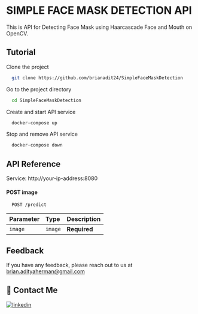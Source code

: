 
# SIMPLE FACE MASK DETECTION API

This is API for Detecting Face Mask using Haarcascade Face and Mouth on OpenCV.

## Tutorial

Clone the project

```bash
  git clone https://github.com/brianadit24/SimpleFaceMaskDetection
```

Go to the project directory

```bash
  cd SimpleFaceMaskDetection
```

Create and start API service

```bash
  docker-compose up
```

Stop and remove API service

```bash
  docker-compose down
```

  
## API Reference

Service: http://your-ip-address:8080

#### POST image

```http
  POST /predict
```

| Parameter | Type     | Description                |
| :-------- | :------- | :------------------------- |
| `image` | `image` | **Required** |


  
## Feedback

If you have any feedback, please reach out to us at brian.adityaherman@gmail.com

  
## 🔗 Contact Me
[![linkedin](https://img.shields.io/badge/linkedin-0A66C2?style=for-the-badge&logo=linkedin&logoColor=white)](https://www.linkedin.com/in/brianadityah/)

  